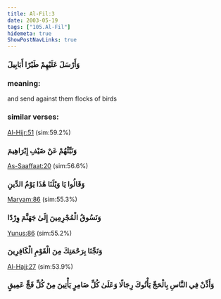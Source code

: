 ```yaml
---
title: Al-Fil:3
date: 2003-05-19
tags: ["105.Al-Fil"]
hidemeta: true 
ShowPostNavLinks: true 
---
```

### وَأَرْسَلَ عَلَيْهِمْ طَيْرًا أَبَابِيلَ
### meaning: 
and send against them flocks of birds
### similar verses: 

[Al-Hijr:51](/15/51) (sim:59.2%)

### وَنَبِّئْهُمْ عَنْ ضَيْفِ إِبْرَاهِيمَ

[As-Saaffaat:20](/37/20) (sim:56.6%)

### وَقَالُوا يَا وَيْلَنَا هَٰذَا يَوْمُ الدِّينِ

[Maryam:86](/19/86) (sim:55.3%)

### وَنَسُوقُ الْمُجْرِمِينَ إِلَىٰ جَهَنَّمَ وِرْدًا

[Yunus:86](/10/86) (sim:55.2%)

### وَنَجِّنَا بِرَحْمَتِكَ مِنَ الْقَوْمِ الْكَافِرِينَ

[Al-Hajj:27](/22/27) (sim:53.9%)

### وَأَذِّنْ فِي النَّاسِ بِالْحَجِّ يَأْتُوكَ رِجَالًا وَعَلَىٰ كُلِّ ضَامِرٍ يَأْتِينَ مِنْ كُلِّ فَجٍّ عَمِيقٍ
